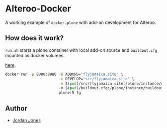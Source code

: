 # Alteroo-Docker

A working example of `docker.plone` with add-on development for Alteroo.

## How does it work?

`run.sh` starts a plone container with local add-on source and `buildout.cfg` mounted as docker volumes.

[here](https://community.plone.org/t/docker-and-plone-for-add-on-development/5094/11).

```bash
docker run -p 8080:8080 -e ADDONS="flyjamaica.site" \
                        -e DEVELOP="src/flyjamaica.site" \
                        -v $(pwd)/src/flyjamaica.site:/plone/instance/src/flyjamaica.site \ 
                        -v $(pwd)/buildout.cfg:/plone/instance/buildout.cfg \
                        plone:5 fg

```

## Author
- [Jordan Jones](https://github.com/Pr0x1m4)